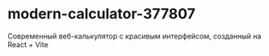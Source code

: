 # modern-calculator-377807
Современный веб-калькулятор с красивым интерфейсом, созданный на React + Vite
